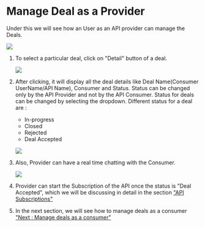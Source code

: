 Manage Deal as a Provider
=========================

Under this we will see how an User as an API provider can manage the
Deals.

![](../images/dashboard/deals/provider_update_01.png)

1.  To select a particular deal, click on "Detail" button of a deal.

    ![](../images/dashboard/deals/provider_update_02.png)

2.  After clicking, it will display all the deal details like Deal
    Name(Consumer UserName/API Name), Consumer and Status. Status can be
    changed only by the API Provider and not by the API Consumer. Status
    for deals can be changed by selecting the dropdown. Different status
    for a deal are :

    -   In-progress
    -   Closed
    -   Rejected
    -   Deal Accepted

    ![](../images/dashboard/deals/provider_update_03.png)

3.  Also, Provider can have a real time chatting with the Consumer.

    ![](../images/dashboard/deals/provider_update_04.png)

4.  Provider can start the Subscription of the API once the status is
    "Deal Accepted", which we will be discussing in detail in the
    section ["API Subscriptions"](manageSubscriptions)

5.  In the next section, we will see how to manage deals as a consumer
    ["Next : Manage deals as a consumer"](consumerdeals)
